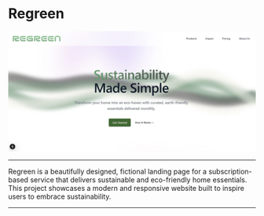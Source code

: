 # Regreen

![Local Image](/public/images/regreen-hero-section-screanshot.jpeg)

---

Regreen is a beautifully designed, fictional landing page for a subscription-based service that delivers sustainable and eco-friendly home essentials. This project showcases a modern and responsive website built to inspire users to embrace sustainability.

---
